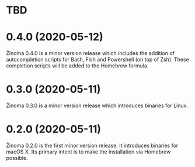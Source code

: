 # TBD

# 0.4.0 (2020-05-12)

Žinoma 0.4.0 is a minor version release which includes the addition of autocompletion scripts for Bash, Fish and Powershell (on top of Zsh).
These completion scripts will be added to the Homebrew formula.

# 0.3.0 (2020-05-11)

Žinoma 0.3.0 is a minor version release which introduces binaries for Linux.

# 0.2.0 (2020-05-11)

Žinoma 0.2.0 is the first minor version release. It introduces binaries for macOS X. Its primary intent is to make the installation via Homebrew possible.
